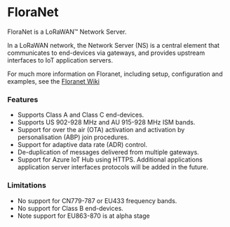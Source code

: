 # FloraNet
FloraNet is a LoRaWAN™ Network Server. 

In a LoRaWAN network, the Network Server (NS) is a central element that communicates to end-devices via gateways, and provides upstream interfaces to IoT application servers.

For much more information on Floranet, including setup, configuration and examples, see the [Floranet Wiki](https://github.com/Fluent-networks/floranet/wiki)

### Features
* Supports Class A and Class C end-devices.
* Supports US 902-928 MHz and AU 915-928 MHz ISM bands. 
* Support for over the air (OTA) activation and activation by personalisation (ABP) join procedures.
* Support for adaptive data rate (ADR) control.
* De-duplication of messages delivered from multiple gateways.
* Support for Azure IoT Hub using HTTPS. Additional applications application server interfaces protocols will be added in the future.

### Limitations
* No support for CN779-787 or EU433 frequency bands. 
* No support for Class B end-devices.
* Note support for EU863-870 is at alpha stage

